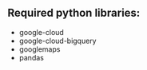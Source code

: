 ## Required python libraries:

-   google-cloud
-   google-cloud-bigquery
-   googlemaps
-   pandas
